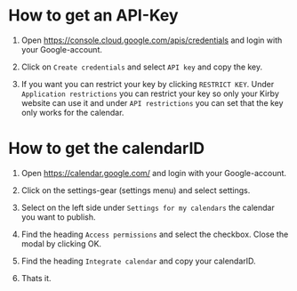 # How to get an API-Key

1.  Open <https://console.cloud.google.com/apis/credentials> and login with your Google-account.

2.  Click on `Create credentials` and select `API key` and copy the key.

3.  If you want you can restrict your key by clicking `RESTRICT KEY`. Under `Application restrictions` you can restrict your key so only your Kirby website can use it and under `API restrictions` you can set that the key only works for the calendar.

# How to get the calendarID

1.  Open <https://calendar.google.com/> and login with your Google-account.

2.  Click on the settings-gear (settings menu) and select settings.

3.  Select on the left side under `Settings for my calendars`
    the calendar you want to publish.

4.  Find the heading `Access permissions` and select the checkbox. Close the modal by clicking OK.

5.  Find the heading `Integrate calendar` and copy your calendarID.

6.  Thats it.
